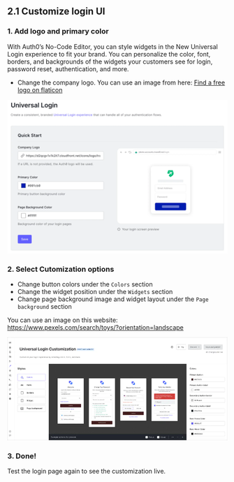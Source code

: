 ## 2.1 Customize login UI

### 1. Add logo and primary color    

With Auth0’s No-Code Editor, you can style widgets in the New Universal Login experience to fit your brand. You can personalize the color, font, borders, and backgrounds of the widgets your customers see for login, password reset, authentication, and more.    

- Change the company logo. You can use an image from here: [Find a free logo on flaticon](https://www.flaticon.com/search?type=icon&search-group=all&word=toy&license=&color=&shape=&current_section=&author_id=&pack_id=&family_id=&style_id=&choice=&type=icon)


![](https://github.com/lerer/cic2-workshop/blob/main/images/002/logo.png?raw=true)


### 2. Select Cutomization options    

- Change button colors under the `Colors` section
- Change the widget position under the `Widgets` section
- Change page background image and widget layout under the `Page background` section

You can use an image on this website: https://www.pexels.com/search/toys/?orientation=landscape


![](https://github.com/lerer/cic2-workshop/blob/main/images/002/colors.png?raw=true)


### 3. Done!   

Test the login page again to see the customization live.

